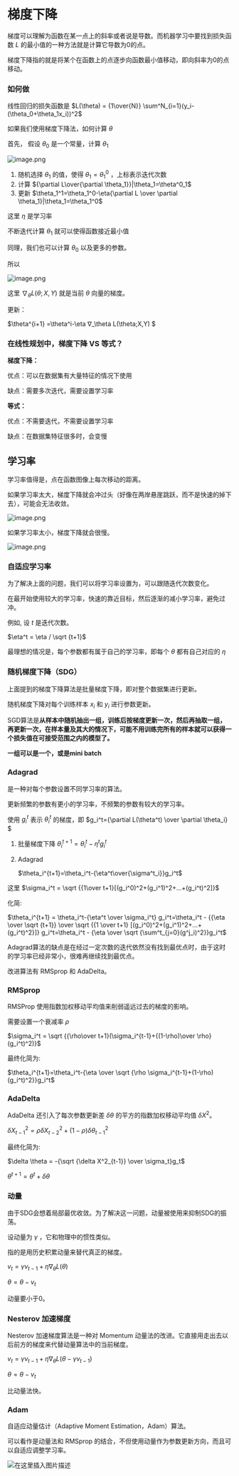 # 梯度下降

梯度可以理解为函数在某一点上的斜率或者说是导数。而机器学习中要找到损失函数 $L$ 的最小值的一种方法就是计算它导数为0的点。

梯度下降指的就是将某个在函数上的点逐步向函数最小值移动，即向斜率为0的点移动。

### 如何做

线性回归的损失函数是 $L(\theta) = {1\over{N}} \sum^N_{i=1}(y_i-(\theta_0+\theta_1x_i))^2$

如果我们使用梯度下降法，如何计算 $\theta$

首先， 假设 $\theta_0$ 是一个常量，计算 $\theta_1$

![image.png](./assets/image.png)

1. 随机选择 $\theta_1$ 的值，使得 $\theta_1 = \theta^0_1$ ，上标表示迭代次数
2. 计算 ${\partial L\over{\partial \theta_1}}|\theta_1=\theta^0_1$
3. 更新 $\theta_1^1=\theta_1^0-\eta{\partial L \over \partial \theta_1}|\theta_1=\theta_1^0$

这里 $\eta$ 是学习率

不断迭代计算 $\theta_1$ 就可以使得函数接近最小值

同理，我们也可以计算 $\theta_0$ 以及更多的参数。

所以

![image.png](./assets/1673200498059-image.png)

这里 $∇_\theta L(\theta;X,Y)$ 就是当前 $\theta$ 向量的梯度。

更新：

$\theta^{i+1} =\theta^i-\eta ∇_\theta L(\theta;X,Y) $

### 在线性规划中，梯度下降 VS 等式？

**梯度下降：**

优点：可以在数据集有大量特征的情况下使用

缺点：需要多次迭代，需要设置学习率

**等式：**

优点：不需要迭代，不需要设置学习率

缺点：在数据集特征很多时，会变慢

## 学习率

学习率值得是，点在函数图像上每次移动的距离。

如果学习率太大，梯度下降就会冲过头（好像在两岸悬崖跳跃，而不是快速的掉下去），可能会无法收敛。

![image.png](./assets/1673201174391-image.png)

如果学习率太小，梯度下降就会很慢。

![image.png](./assets/1673201185086-image.png)

### 自适应学习率

为了解决上面的问题，我们可以将学习率设置为，可以跟随迭代次数变化。

在最开始使用较大的学习率，快速的靠近目标，然后逐渐的减小学习率，避免过冲。

例如, 设 $t$ 是迭代次数。

$\eta^t = \eta / \sqrt {t+1}$

最理想的情况是，每个参数都有属于自己的学习率，即每个 $\theta$ 都有自己对应的 $\eta$

### 随机梯度下降（SDG）

上面提到的梯度下降算法是批量梯度下降，即对整个数据集进行更新。

随机梯度下降对每个训练样本 $x_i$ 和 $y_i$ 进行参数更新。

SGD算法是**从样本中随机抽出一组，训练后按梯度更新一次，然后再抽取一组，再更新一次，在样本量及其大的情况下，可能不用训练完所有的样本就可以获得一个损失值在可接受范围之内的模型了。**

**一组可以是一个，或是mini batch**

### Adagrad

是一种对每个参数设置不同学习率的算法。

更新频繁的参数有更小的学习率，不频繁的参数有较大的学习率。

使用 $g_i^t$ 表示 $\theta_i^t$ 的梯度，即 $g_i^t={\partial L(\theta^t) \over \partial \theta_i} $

1. 批量梯度下降
   $\theta_i^{t+1}=\theta_i^t-\eta^tg_i^t$
2. Adagrad

   $\theta_i^{t+1}=\theta_i^t-{\eta^t\over{\sigma^t_i}}g_i^t$

这里 $\sigma_i^t = \sqrt {{1\over t+1}[(g_i^0)^2+(g_i^1)^2+...+(g_i^t)^2]}$

化简:

$\theta_i^{t+1} = \theta_i^t-{\eta^t \over \sigma_i^t} g_i^t=\theta_i^t - {{\eta \over \sqrt {t+1}} \over \sqrt {{1 \over t+1} [(g_i^0)^2+(g_i^1)^2+...+(g_i^t)^2}]} g_i^t=\theta_i^t - {\eta \over \sqrt {\sum^t_{j=0}(g^j_i)^2}}g_i^t$

Adagrad算法的缺点是在经过一定次数的迭代依然没有找到最优点时，由于这时的学习率已经非常小，很难再继续找到最优点。

改进算法有 RMSprop 和 AdaDelta。

### RMSprop

RMSProp 使用指数加权移动平均值来削弱遥远过去的梯度的影响。

需要设置一个衰减率 $\rho$

$\sigma_i^t = \sqrt {{\rho\over t+1}(\sigma_i^{t-1}+{(1-\rho)\over \rho} (g_i^t)^2)}$

最终化简为:

$\theta_i^{t+1}=\theta_i^t-{\eta \over \sqrt {\rho \sigma_i^{t-1}+(1-\rho)(g_i^t)^2}}g_i^t$

### AdaDelta

AdaDelta 还引入了每次参数更新差 $\delta\theta$ 的平方的指数加权移动平均值 $\delta X^2$。

$\delta X^2_{t-1} = \rho \delta X^2_{t-2}+(1-\rho)\delta \theta_{t-1}^2$

最终化简为:

$\delta \theta = -{\sqrt {\delta X^2_{t-1}} \over \sigma_t}g_t$

$\theta^{t+1} = \theta^t + \delta \theta$

### 动量

由于SDG会想着局部最优收敛。为了解决这一问题，动量被使用来抑制SDG的振荡。

设动量为 $\gamma$ ，它和物理中的惯性类似。

指的是用历史积累动量来替代真正的梯度。

$v_t = \gamma v_{t-1} + \eta ∇_\theta L(\theta)$

$\theta = \theta - v_t$

动量要小于0。

### Nesterov 加速梯度

Nesterov 加速梯度算法是一种对 Momentum 动量法的改进。它直接用走出去以后前方的梯度来代替动量算法中的当前梯度。

$v_t = \gamma v_{t-1} + \eta ∇_\theta L(\theta- \gamma v_{t-1})$

$\theta = \theta - v_t$

比动量法快。

### Adam

自适应动量估计（Adaptive Moment Estimation，Adam）算法。

可以看作是动量法和 RMSprop 的结合，不但使用动量作为参数更新方向，而且可以自适应调整学习率。

![在这里插入图片描述](https://img-blog.csdnimg.cn/20210531203230112.png)
